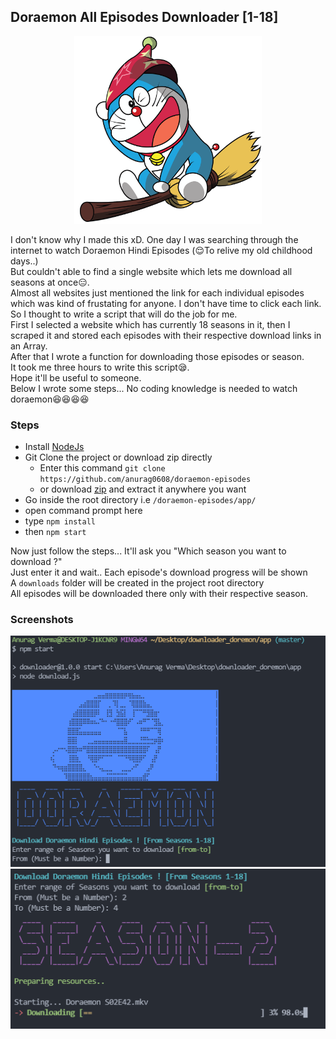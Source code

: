 ## Doraemon All Episodes Downloader [1-18]

<p align="center"><img src="https://github.com/anurag0608/doraemon-episodes/blob/master/images/doraemon.png" width="300" /></p>

I don't know why I made this xD. One day I was searching through the internet to watch Doraemon Hindi Episodes  (😌To relive my old childhood days..) <br />
But couldn't able to find a single website which lets me download all seasons at once😑. <br />
Almost all websites just mentioned the link for each individual episodes
which was kind of frustating for anyone. I don't have time to click each link. <br />
So I thought to write a script that will do the job for me. <br />
First I selected a website which has currently 18 seasons in it, then I scraped it and stored each episodes with their respective download links in an Array. <br />
After that I wrote a function for downloading those episodes or season. <br />
It took me three hours to write this script😪.<br />
Hope it'll be useful to someone. <br />
Below I wrote some steps... No coding knowledge is needed to watch doraemon😆😆😆😆

### Steps
- Install [NodeJs](https://nodejs.dev/)
- Git Clone the project or download zip directly
    - Enter this command ``` git clone https://github.com/anurag0608/doraemon-episodes ```
    - or download [zip](https://github.com/anurag0608/doraemon-episodes/archive/refs/heads/master.zip) and extract it anywhere you want
- Go inside the root directory i.e ``` /doraemon-episodes/app/ ```
- open command prompt here 
- type ``` npm install ```
- then ``` npm start ```

Now just follow the steps... It'll ask you "Which season you want to download ?" <br />
Just enter it and wait.. Each episode's download progress will be shown <br />
A ``` downloads ``` folder will be created in the project root directory <br />
All episodes will be downloaded there only with their respective season.

### Screenshots
![Npm start](https://github.com/anurag0608/doraemon-episodes/blob/master/images/entry.png)
![Download in Progress](https://github.com/anurag0608/doraemon-episodes/blob/master/images/download_progress.png)